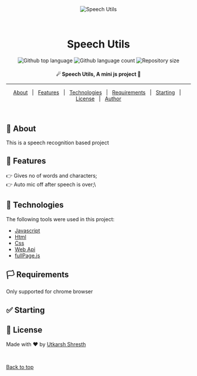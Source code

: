<div align="center" id="top"> 
  <img src="https://encrypted-tbn0.gstatic.com/images?q=tbn:ANd9GcRmRFMifeYqHegAcIERA3k4icH6v82lJalSrA&usqp=CAU" alt="Speech Utils" />

  &#xa0;

  <!-- <a href="https://sudoku(prjct).netlify.app">Demo</a> -->
</div>

<h1 align="center"><b>Speech Utils</b></h1>

<p align="center">
  <img alt="Github top language" src="https://img.shields.io/github/languages/top/shresthutk/Sudoku-Game?color=56BEB8">

  <img alt="Github language count" src="https://img.shields.io/github/languages/count/shresthutk/Sudoku-Game?color=56BEB8">

  <img alt="Repository size" src="https://img.shields.io/github/repo-size/shresthutk/Sudoku-Game?color=56BEB8">

  <!-- <img alt="License" src="https://img.shields.io/github/license/shresthutk/Sudoku-Game?color=56BEB8"> -->

  <!-- <img alt="Github issues" src="https://img.shields.io/github/issues/{{YOUR_GITHUB_USERNAME}}/sudoku(prjct)?color=56BEB8" /> -->

  <!-- <img alt="Github forks" src="https://img.shields.io/github/forks/{{YOUR_GITHUB_USERNAME}}/sudoku(prjct)?color=56BEB8" /> -->

  <!-- <img alt="Github stars" src="https://img.shields.io/github/stars/{{YOUR_GITHUB_USERNAME}}/sudoku(prjct)?color=56BEB8" /> -->
</p>

<!-- Status --> 

<h4 align="center"> 
  ☄  Speech Utils, A mini js project  🚧
</h4> 

<hr>

<p align="center">
  <a href="#🎯-about">About</a> &#xa0; | &#xa0; 
  <a href="#🎇-features">Features</a> &#xa0; | &#xa0;
  <a href="#🚀-technologies">Technologies</a> &#xa0; | &#xa0;
  <a href="#🏳-requirements">Requirements</a> &#xa0; | &#xa0;
  <a href="#✅ -starting">Starting</a> &#xa0; | &#xa0;
  <a href="📝-license">License</a> &#xa0; | &#xa0;
  <a href="https://github.com/shresthutk" target="_blank">Author</a>
</p>

<br>

## 🎯 About ##

This is a speech recognition based project

## 🎇 Features ##

👉 Gives no of words and characters;\
👉 Auto mic off after speech is over;\

## 🚀 Technologies ##

The following tools were used in this project:

- [Javascript](https://www.javascript.com)
- [Html](https://html.com)
- [Css](https://www.w3.org/Style/CSS/Overview.en.html)
- [Web Api](https://developer.mozilla.org/en-US/docs/Learn/JavaScript/Client-side_web_APIs/Introduction)
- [fullPage.js](https://alvarotrigo.com/fullPage/)

## 🏳 Requirements ##

Only supported for chrome browser

## ✅ Starting ##


## 📝 License ##

Made with ♥ by <a href="https://github.com/shresthutk" target="_blank">Utkarsh Shresth</a>

&#xa0;

<a href="#top">Back to top</a>
